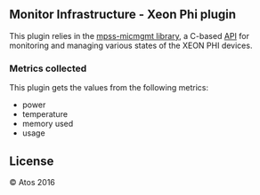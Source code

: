 ## Monitor Infrastructure - Xeon Phi plugin

This plugin relies in the [mpss-micmgmt library](https://github.com/CIRCL/mpss-micmgmt), a C-based [API](LIBMICMGMT.md) for monitoring and managing various states of the XEON PHI devices.

### Metrics collected

This plugin gets the values from the following metrics:
- power
- temperature
- memory used
- usage

## License

  &copy; Atos 2016
